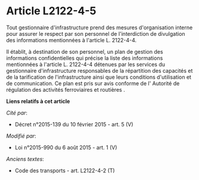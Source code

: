 # Article L2122-4-5

Tout gestionnaire d'infrastructure prend des mesures d'organisation interne pour assurer le respect par son personnel de
l'interdiction de divulgation des informations mentionnées à l'article L. 2122-4-4. 

Il établit, à destination de son personnel, un plan de gestion des informations confidentielles qui précise la liste des
informations mentionnées à l'article L. 2122-4-4 détenues par les services du gestionnaire d'infrastructure responsables de
la répartition des capacités et de la tarification de l'infrastructure ainsi que leurs conditions d'utilisation et de
communication. Ce plan est pris sur avis conforme de l'     Autorité de régulation des activités ferroviaires et routières .

**Liens relatifs à cet article**

_Cité par_:

  - Décret n°2015-139 du 10 février 2015 - art. 5 (V)

_Modifié par_:

  - Loi n°2015-990 du 6 août 2015 - art. 1 (V)

_Anciens textes_:

  - Code des transports - art. L2122-4-2 (T)
